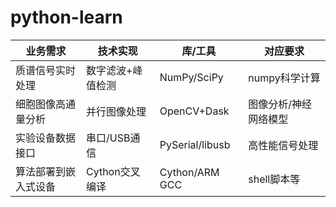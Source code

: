 # python-learn
| 业务需求 | 技术实现 | 库/工具| 对应要求        |
|------|------| --|-------------|
| 质谱信号实时处理  | 数字滤波+峰值检测	  | NumPy/SciPy  | numpy科学计算   |
| 细胞图像高通量分析  | 并行图像处理  |OpenCV+Dask  | 图像分析/神经网络模型 |
| 实验设备数据接口  | 串口/USB通信  |PySerial/libusb  | 高性能信号处理     |
| 算法部署到嵌入式设备  | Cython交叉编译  |Cython/ARM GCC  | shell脚本等    |